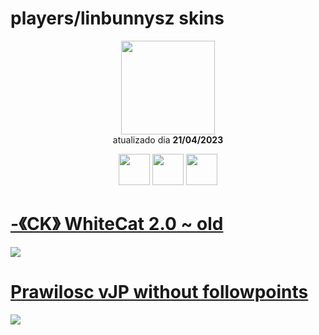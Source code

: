 # players/linbunnysz skins

<p align="center">
   <a href="https://osu.ppy.sh/users/14918386">
    <img src="https://a.ppy.sh/14918386"
         width="150"
         height="150">
   </a>
<br>
  atualizado dia
  <b> 21/04/2023 </b>
</p>
   <p align="center">
   <a href="https://twitter.com/players/linbunnysz">
  <img src="https://i.imgur.com/PUQ5uWf.png" 
       width="50" 
       height="50"></a>
     <a href="https://www.twitch.tv/players/linbunnysz">
  <img src="https://i.imgur.com/HM030lk.png" 
       width="50" 
       height="50"></a>
     <a href="https://www.youtube.com/players/linbunnysz">
  <img src="https://i.imgur.com/YWbDUUy.png"  
       width="50" 
       height="50"></a>
<br>
   </p>

# [-《CK》 WhiteCat 2.0 ~ old](https://github.com/Yumiih/Skins/raw/main/players/linbunnysz/-%20%20%20%20%20%20%20%20%20%E3%80%8ACK%E3%80%8B%20WhiteCat%202.0%20_%20old.osk)
[![](https://cdn.discordapp.com/attachments/692651533225033759/1098833817608929370/screenshot018.jpg)](https://github.com/Yumiih/Skins/raw/main/players/linbunnysz/-%20%20%20%20%20%20%20%20%20%E3%80%8ACK%E3%80%8B%20WhiteCat%202.0%20_%20old.osk)

# [Prawilosc vJP without followpoints](https://github.com/Yumiih/Skins/raw/main/players/linbunnysz/Prawilosc%20vJP%20without%20followpoints.osk)
[![](https://osu.ppy.sh/ss/19056554/56a6)](https://github.com/Yumiih/Skins/raw/main/players/linbunnysz/Prawilosc%20vJP%20without%20followpoints.osk)
